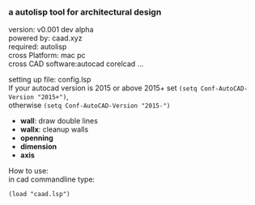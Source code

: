 ### a autolisp tool for architectural design

version:           v0.001 dev alpha  
powered by:        caad.xyz  
required:          autolisp  
cross Platform:    mac pc  
cross CAD software:autocad corelcad ...   

setting up file: config.lsp  
If your autocad version is 2015 or above 2015+  set `(setq Conf-AutoCAD-Version "2015+")`,   
otherwise `(setq Conf-AutoCAD-Version "2015-")`

* **wall**: draw double lines  
* **wallx**: cleanup walls
* **openning** 
* **dimension**
* **axis**

How to use:  
in cad commandline type:  
```
(load "caad.lsp")
```


